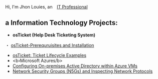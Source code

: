 Hi, I'm Jhon Louies, an　<a href="https://www.linkedin.com/in/jhon-louies-sanchez-6627a0284">IT Professional</a>
　 <h2> a Information Technology Projects:</h2>
- <b>osTicket (Help Desk Ticketing System)</b>



 
  
 ・ <a href="https://jhonlouiesspy.github.io/jhonlouiesSPY.gethub.io/">osTicket-Prerequruisites and Installation</a>


- [osTicket: Ticket Lifecycle Examples](https://github.com/joshmadakorcc/ticket-lifecycle)
- <b›Microsoft Azures/b>
- [Configuring On-premises Active Directory within Azure VMs](https://github.com/joshmadakorcc/configure-ad)
- [Network Security Groups (N5Gs) and Inspecting Network Protocols](https://github.com/joshmadakorcc/azure-network-protocols)











